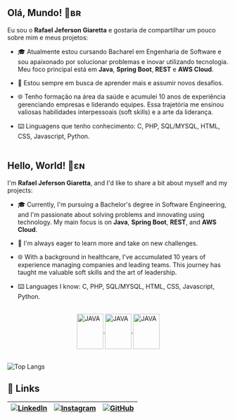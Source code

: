
## Olá, Mundo! 🖖ʙʀ

Eu sou o **Rafael Jeferson Giaretta** e gostaria de compartilhar um pouco sobre mim e meus projetos:

- 🎓    Atualmente estou cursando Bacharel em Engenharia de Software e sou apaixonado por solucionar problemas e inovar utilizando tecnologia. Meu foco principal está em **Java**, **Spring Boot**, **REST** e **AWS Cloud**.

- 🚀    Estou sempre em busca de aprender mais e assumir novos desafios.

- 🌐    Tenho formação na área da saúde e acumulei 10 anos de experiência gerenciando empresas e liderando equipes. Essa trajetória me ensinou valiosas habilidades interpessoais (soft skills) e a arte da liderança.

- ⌨️    Linguagens que tenho conhecimento: C, PHP, SQL/MYSQL, HTML, CSS, Javascript, Python.
 <br><br>

## Hello, World! 🖖ɛɴ

I'm **Rafael Jeferson Giaretta**, and I'd like to share a bit about myself and my projects:

- 🎓 Currently, I'm pursuing a Bachelor's degree in Software Engineering, and I'm passionate about solving problems and innovating using technology. My main focus is on **Java**, **Spring Boot**, **REST**, and **AWS Cloud**.

- 🚀 I'm always eager to learn more and take on new challenges.

- 🌐 With a background in healthcare, I've accumulated 10 years of experience managing companies and leading teams. This journey has taught me valuable soft skills and the art of leadership.

- ⌨️    Languages ​​I know: C, PHP, SQL/MYSQL, HTML, CSS, Javascript, Python.
  <br><br>
  
<div style="display: flex; align-items: center; justify-content: center"><br>
  <img align="center" alt="JAVA" height="80" width="60"  src="https://cdn.jsdelivr.net/gh/devicons/devicon@latest/icons/java/java-original.svg"> .
  <img align="center" alt="JAVA" height="80" width="60"  src="https://cdn.jsdelivr.net/gh/devicons/devicon@latest/icons/spring/spring-original.svg""> . 
  <img align="center" alt="JAVA" height="80" width="60"  src="https://cdn.jsdelivr.net/gh/devicons/devicon@latest/icons/amazonwebservices/amazonwebservices-original-wordmark.svg">
  
</div><Br>

![Top Langs](https://github-readme-stats.vercel.app/api/top-langs/?username=anuraghazra&layout=compact)


## 🔗 Links
|[![LinkedIn](https://img.shields.io/badge/LinkedIn-0077B5?style=for-the-badge&logo=linkedin&logoColor=white)](https://www.linkedin.com/in/rafael-giaretta-6a5014115/) | [![Instagram](https://img.shields.io/badge/-Instagram-%23E4405F?style=for-the-badge&logo=instagram&logoColor=white)](https://www.instagram.com/rafael.giaretta/) |[![GitHub](https://img.shields.io/badge/GitHub-100000?style=for-the-badge&logo=github&logoColor=white)](https://github.com/RafaGiaretta)|
|--------|--------|--------|







